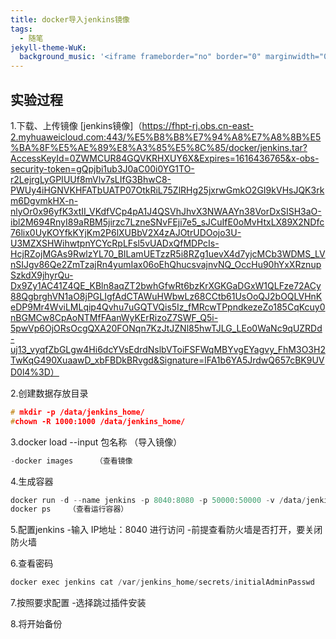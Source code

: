```yaml
---
title: docker导入jenkins镜像
tags:
  - 随笔
jekyll-theme-WuK:
  background_music: '<iframe frameborder="no" border="0" marginwidth="0" marginheight="0" width=100% height=86 src="//music.163.com/outchain/player?type=2&id=27876158&auto=0&height=66"></iframe>'
---
```


## 实验过程
1.下载、上传镜像
[jenkins镜像]（https://fhpt-rj.obs.cn-east-2.myhuaweicloud.com:443/%E5%B8%B8%E7%94%A8%E7%A8%8B%E5%BA%8F%E5%AE%89%E8%A3%85%E5%8C%85/docker/jenkins.tar?AccessKeyId=0ZWMCUR84GQVKRHXUY6X&Expires=1616436765&x-obs-security-token=gQpjbi1ub3J0aC00i0YG1TO-r2LejrgLyGPIUUf8mVlv7sLIfG3BhwC8-PWUy4iHGNVKHFATbUATP07OtkRiL75ZlRHg25jxrwGmkO2GI9kVHsJQK3rkm6DgvmkHX-n-nlyOr0x96yfK3xtII_VKdfVCp4pA1J4QSVhJhvX3NWAAYn38VorDxSISH3aO-ibl2M694RnyI89aRBM5jirzc7LzneSNvFEji7e5_sJCuIfE0oMvHtxLX89X2NDfc76lix0UyKOYfkKYjKm2P6lXUBbV2X4zAJOtrUDOojo3U-U3MZXSHWihwtpnYCYcRpLFsl5vUADxQfMDPcIs-HcjRZojMGAs9RwlzYL70_BILamUETzzR5i8RZg1uevX4d7yjcMCb3WDMS_LVnSIJgv86Qe2ZmTzajRn4yumIax06oEhQhucsvajnvNQ_OccHu90hYxXRznupSzkdX9jhyrQu-Dx9Zy1AC41Z4QE_KBln8aqZT2bwhGfwRt6bzKrXGKGaDGxW1QLFze72ACy88QgbrghVN1aO8jPGLIgfAdCTAWuHWbwLz68CCtb61UsOoQJ2bOQLVHnKeDP9Mr4WviLMLqip4Qvhu7uGQTVQis5Iz_fMRcwTPpndkezeZo185CqKcuy0nBGMCw8CpAoNTMfFAanWyKErRizoZ7SWF_Q5i-5pwVp6OjORsOcgQXA20FONqn7KzJtJZNl85hwTJLG_LEo0WaNc9qUZRDd-uj13_vyqfZbGLgw4Hi6dcYVsEdrdNslbVToiFSFWqMBYvgEYagvy_FhM3O3H2TwKqG490XuaawD_xbFBDkBRvgd&Signature=lFA1b6YA5JrdwQ657cBK9UVD0l4%3D）

2.创建数据存放目录
```c
# mkdir -p /data/jenkins_home/
#chown -R 1000:1000 /data/jenkins_home/
```

3.docker load --input 包名称 （导入镜像）
```c
-docker images     （查看镜像
```

4.生成容器
```c
docker run -d --name jenkins -p 8040:8080 -p 50000:50000 -v /data/jenkins_home:/var/jenkins_home jenkins/jenkins:2.222.3-centos
docker ps    （查看运行容器）
```
5.配置jenkins
-输入 IP地址：8040 进行访问
-前提查看防火墙是否打开，要关闭防火墙

6.查看密码
```c
docker exec jenkins cat /var/jenkins_home/secrets/initialAdminPasswd
```

7.按照要求配置
-选择跳过插件安装

8.将开始备份
